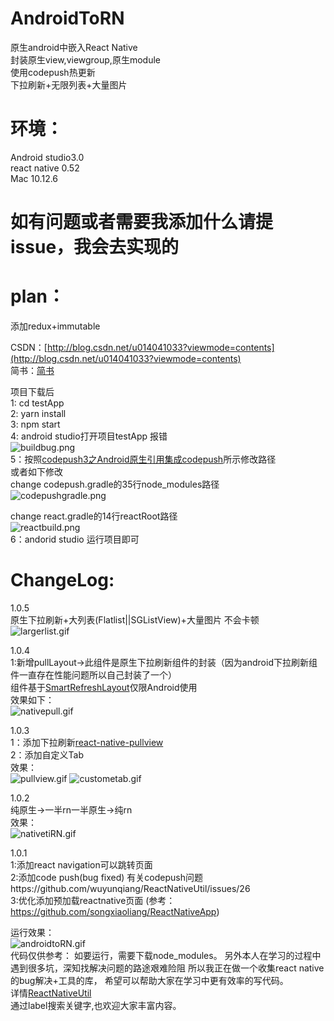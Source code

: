 # AndroidToRN
原生android中嵌入React Native<br>
封装原生view,viewgroup,原生module<br>
使用codepush热更新<br>
下拉刷新+无限列表+大量图片<br>

# 环境：
Android studio3.0<br>
react native 0.52<br>
Mac 10.12.6 <br>
# 如有问题或者需要我添加什么请提issue，我会去实现的 
# plan：
添加redux+immutable<br>
 
CSDN：[http://blog.csdn.net/u014041033?viewmode=contents](http://blog.csdn.net/u014041033?viewmode=contents)<br>
简书：[简书](http://www.jianshu.com/u/1386d6b454e5) <br>

项目下载后<br>
1: cd testApp<br>
2: yarn install<br>
3: npm start<br>
4: android studio打开项目testApp 报错<br>
![buildbug.png](http://upload-images.jianshu.io/upload_images/3353755-9b998a898ab7e1c7.png?imageMogr2/auto-orient/strip%7CimageView2/2/w/1240)<br>
5：按照[codepush3之Android原生引用集成codepush](http://blog.csdn.net/u014041033/article/details/79004351)所示修改路径<br>
或者如下修改<br>
change codepush.gradle的35行node_modules路径<br>
![codepushgradle.png](http://upload-images.jianshu.io/upload_images/3353755-556775a7c87ade9e.png?imageMogr2/auto-orient/strip%7CimageView2/2/w/1240)

change react.gradle的14行reactRoot路径<br>
![reactbuild.png](http://upload-images.jianshu.io/upload_images/3353755-3ff148637def7335.png?imageMogr2/auto-orient/strip%7CimageView2/2/w/1240)<br>
6：andorid studio 运行项目即可<br>

# ChangeLog:<br>
1.0.5<br>
原生下拉刷新+大列表(Flatlist||SGListView)+大量图片 不会卡顿<br>
![largerlist.gif](http://upload-images.jianshu.io/upload_images/3353755-e8a7c8549d7b068b.gif?imageMogr2/auto-orient/strip%7CimageView2/2/w/1240)

1.0.4<br>
1:新增pullLayout->此组件是原生下拉刷新组件的封装（因为android下拉刷新组件一直存在性能问题所以自己封装了一个）<br>
组件基于[SmartRefreshLayout](https://github.com/wuyunqiang/react-native-pullview)仅限Android使用<br>
效果如下：<br>
![nativepull.gif](http://upload-images.jianshu.io/upload_images/3353755-0fc729d83bd19655.gif?imageMogr2/auto-orient/strip%7CimageView2/2/w/1240)

1.0.3<br>
1：添加下拉刷新[react-native-pullview](https://github.com/wuyunqiang/react-native-pullview)<br>
2：添加自定义Tab<br>
效果：<br>
![pullview.gif](http://upload-images.jianshu.io/upload_images/3353755-2d90319bf4a5e3a8.gif?imageMogr2/auto-orient/strip%7CimageView2/2/w/1240)
![custometab.gif](http://upload-images.jianshu.io/upload_images/3353755-b52dce1ac265ae4b.gif?imageMogr2/auto-orient/strip%7CimageView2/2/w/1240)


1.0.2<br>
纯原生->一半rn一半原生->纯rn<br>
效果：<br>
![nativetiRN.gif](http://upload-images.jianshu.io/upload_images/3353755-2db0558b7af4f3d1.gif?imageMogr2/auto-orient/strip%7CimageView2/2/w/1240)


1.0.1<br>
1:添加react navigation可以跳转页面<br>
2:添加code push(bug fixed) 有关codepush问题https://github.com/wuyunqiang/ReactNativeUtil/issues/26<br>
3:优化添加预加载reactnative页面 (参考：https://github.com/songxiaoliang/ReactNativeApp)<br>


运行效果：<br>
![androidtoRN.gif](http://upload-images.jianshu.io/upload_images/3353755-e91c00dcdaec7956.gif?imageMogr2/auto-orient/strip%7CimageView2/2/w/1240)
<br>
代码仅供参考：
如要运行，需要下载node_modules。
另外本人在学习的过程中遇到很多坑，深知找解决问题的路途艰难险阻
所以我正在做一个收集react native的bug解决+工具的库，
希望可以帮助大家在学习中更有效率的写代码。<br>
详情[ReactNativeUtil](https://github.com/wuyunqiang/ReactNativeUtil)<br>
通过label搜索关键字,也欢迎大家丰富内容。

